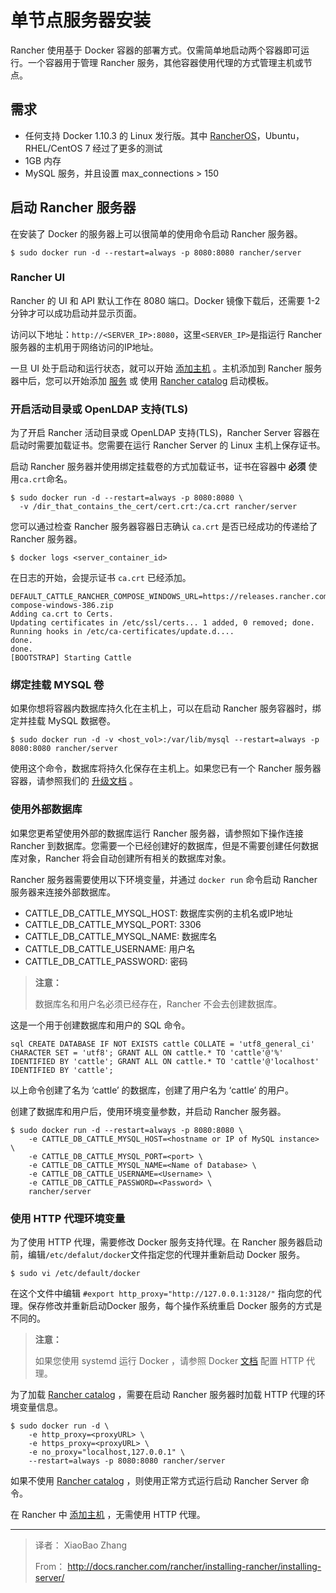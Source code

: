 # 单节点服务器安装

Rancher 使用基于 Docker 容器的部署方式。仅需简单地启动两个容器即可运行。一个容器用于管理 Rancher 服务，其他容器使用代理的方式管理主机或节点。

## 需求
- 任何支持 Docker 1.10.3 的 Linux 发行版。其中 [RancherOS](http://docs.rancher.com/os/)，Ubuntu，RHEL/CentOS 7 经过了更多的测试
- 1GB 内存
- MySQL 服务，并且设置 max_connections > 150

## 启动 Rancher 服务器
在安装了 Docker 的服务器上可以很简单的使用命令启动 Rancher 服务器。

```
$ sudo docker run -d --restart=always -p 8080:8080 rancher/server
```

### Rancher UI
Rancher 的 UI 和 API 默认工作在 8080 端口。Docker 镜像下载后，还需要 1-2 分钟才可以成功启动并显示页面。

访问以下地址：`http://<SERVER_IP>:8080`，这里`<SERVER_IP>`是指运行 Rancher 服务器的主机用于网络访问的IP地址。

一旦 UI 处于启动和运行状态，就可以开始 [添加主机]({{site.baseurl}}/rancher/installing-rancher/add-host.html) 。主机添加到 Rancher 服务器中后，您可以开始添加 [服务]({{site.baseurl}}/rancher-ui/applications/stacks/add-service.html) 或 使用 [Rancher catalog]({{site.baseurl}}/rancher/installing-rancher/add-host.html) 启动模板。

### 开启活动目录或 OpenLDAP 支持(TLS)
为了开启 Rancher 活动目录或 OpenLDAP 支持(TLS)，Rancher Server 容器在启动时需要加载证书。您需要在运行 Rancher Server 的 Linux 主机上保存证书。

启动 Rancher 服务器并使用绑定挂载卷的方式加载证书，证书在容器中 **必须** 使用`ca.crt`命名。

```
$ sudo docker run -d --restart=always -p 8080:8080 \
  -v /dir_that_contains_the_cert/cert.crt:/ca.crt rancher/server
```

您可以通过检查 Rancher 服务器容器日志确认 `ca.crt` 是否已经成功的传递给了 Rancher 服务器。

```
$ docker logs <server_container_id>
```

在日志的开始，会提示证书 `ca.crt` 已经添加。

```
DEFAULT_CATTLE_RANCHER_COMPOSE_WINDOWS_URL=https://releases.rancher.com/compose/beta/latest/rancher-compose-windows-386.zip
Adding ca.crt to Certs.
Updating certificates in /etc/ssl/certs... 1 added, 0 removed; done.
Running hooks in /etc/ca-certificates/update.d....
done.
done.
[BOOTSTRAP] Starting Cattle
```

### 绑定挂载 MYSQL 卷
如果你想将容器内数据库持久化在主机上，可以在启动 Rancher 服务容器时，绑定并挂载 MySQL 数据卷。

```
$ sudo docker run -d -v <host_vol>:/var/lib/mysql --restart=always -p 8080:8080 rancher/server
```

使用这个命令，数据库将持久化保存在主机上。如果您已有一个 Rancher 服务器容器，请参照我们的 [升级文档]() 。

### 使用外部数据库
如果您更希望使用外部的数据库运行 Rancher 服务器，请参照如下操作连接 Rancher 到数据库。您需要一个已经创建好的数据库，但是不需要创建任何数据库对象，Rancher 将会自动创建所有相关的数据库对象。

Rancher 服务器需要使用以下环境变量，并通过 `docker run` 命令启动 Rancher 服务器来连接外部数据库。

- CATTLE\_DB\_CATTLE\_MYSQL\_HOST:  数据库实例的主机名或IP地址
- CATTLE\_DB\_CATTLE\_MYSQL\_PORT:  3306
- CATTLE\_DB\_CATTLE\_MYSQL\_NAME:  数据库名
- CATTLE\_DB\_CATTLE\_USERNAME:  用户名
- CATTLE\_DB\_CATTLE\_PASSWORD:  密码

> **注意：**
> 
> 数据库名和用户名必须已经存在，Rancher 不会去创建数据库。 

这是一个用于创建数据库和用户的 SQL 命令。

```
sql CREATE DATABASE IF NOT EXISTS cattle COLLATE = 'utf8_general_ci' CHARACTER SET = 'utf8'; GRANT ALL ON cattle.* TO 'cattle'@'%' IDENTIFIED BY 'cattle'; GRANT ALL ON cattle.* TO 'cattle'@'localhost' IDENTIFIED BY 'cattle';
```
以上命令创建了名为 ‘cattle’ 的数据库，创建了用户名为 ‘cattle’ 的用户。

创建了数据库和用户后，使用环境变量参数，并启动 Rancher 服务器。

```
$ sudo docker run -d --restart=always -p 8080:8080 \
    -e CATTLE_DB_CATTLE_MYSQL_HOST=<hostname or IP of MySQL instance> \
    -e CATTLE_DB_CATTLE_MYSQL_PORT=<port> \
    -e CATTLE_DB_CATTLE_MYSQL_NAME=<Name of Database> \
    -e CATTLE_DB_CATTLE_USERNAME=<Username> \
    -e CATTLE_DB_CATTLE_PASSWORD=<Password> \
    rancher/server
```

### 使用 HTTP 代理环境变量
为了使用 HTTP 代理，需要修改 Docker 服务支持代理。在 Rancher 服务器启动前，编辑`/etc/defalut/docker`文件指定您的代理并重新启动 Docker 服务。

```
$ sudo vi /etc/default/docker
```

在这个文件中编辑 `#export http_proxy="http://127.0.0.1:3128/"` 指向您的代理。保存修改并重新启动Docker 服务，每个操作系统重启 Docker 服务的方式是不同的。

> **注意：**
> 
> 如果您使用 systemd 运行 Docker ，请参照 Docker [文档](https://docs.docker.com/articles/systemd/#http-proxy) 配置 HTTP 代理。

为了加载 [Rancher catalog]() ，需要在启动 Rancher 服务器时加载 HTTP 代理的环境变量信息。

```
$ sudo docker run -d \
    -e http_proxy=<proxyURL> \
    -e https_proxy=<proxyURL> \
    -e no_proxy="localhost,127.0.0.1" \
    --restart=always -p 8080:8080 rancher/server
```

如果不使用 [Rancher catalog]() ，则使用正常方式运行启动 Rancher Server 命令。

在 Rancher 中 [添加主机]({{site.baseurl}}/rancher/installing-rancher/add-host/) ，无需使用 HTTP 代理。

----
> 译者： XiaoBao Zhang
> 
> From： http://docs.rancher.com/rancher/installing-rancher/installing-server/